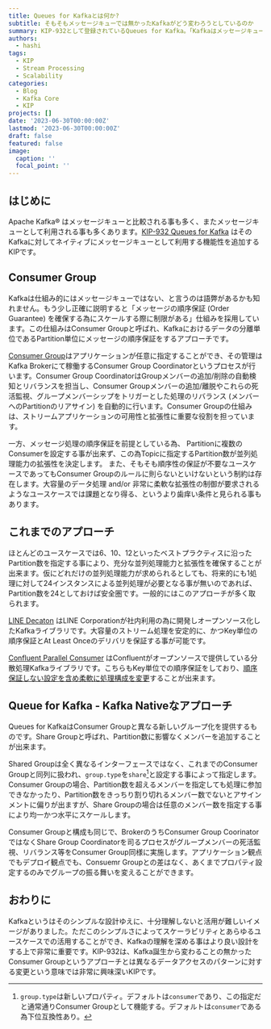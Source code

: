 ```yaml
---
title: Queues for Kafkaとは何か?
subtitle: そもそもメッセージキューでは無かったKafkaがどう変わろうとしているのか
summary: KIP-932として登録されているQueues for Kafka。「Kafkaはメッセージキューなのに何を今更？」という疑問も伺いますが、Kafkaは本質的にはメッセージキューではありません。そのKafkaにとってKIP-932はどういう変更なのかについて説明します。
authors:
  - hashi
tags:
  - KIP
  - Stream Processing
  - Scalability
categories: 
  - Blog
  - Kafka Core
  - KIP
projects: []
date: '2023-06-30T00:00:00Z'
lastmod: '2023-06-30T00:00:00Z'
draft: false
featured: false
image:
  caption: ''
  focal_point: ''
---
```


## はじめに
Apache Kafka® はメッセージキューと比較される事も多く、またメッセージキューとして利用される事も多くあります。[KIP-932 Queues for Kafka](https://cwiki.apache.org/confluence/display/KAFKA/KIP-932%3A+Queues+for+Kafka) はそのKafkaに対してネイティブにメッセージキューとして利用する機能性を追加するKIPです。

## Consumer Group
Kafkaは仕組み的にはメッセージキューではない、と言うのは語弊があるかも知れません。もう少し正確に説明すると「メッセージの順序保証 (Order Guarantee) を確保する為にスケールする際に制限がある」仕組みを採用しています。この仕組みはConsumer Groupと呼ばれ、Kafkaにおけるデータの分離単位であるPartition単位にメッセージの順序保証をするアプローチです。

[Consumer Group](https://www.confluent.io/blog/dynamic-vs-static-kafka-consumer-rebalancing/)はアプリケーションが任意に指定することができ、その管理はKafka Brokerにて稼働するConsumer Group Coordinatorというプロセスが行います。Consumer Group CoordinatorはGroupメンバーの追加/削除の自動検知とリバランスを担当し、Consumer Groupメンバーの追加/離脱やこれらの死活監視、グループメンバーシップをトリガーとした処理のリバランス (メンバーへのPartitionのリアサイン) を自動的に行います。Consumer Groupの仕組みは、ストリームアプリケーションの可用性と拡張性に重要な役割を担っています。

一方、メッセージ処理の順序保証を前提としている為、 Partitionに複数のConsumerを設定する事が出来ず、この為Topicに指定するPartition数が並列処理能力の拡張性を決定します。 また、そもそも順序性の保証が不要なユースケースであってもConsumer Groupのルールに則らないといけないという制約は存在します。大容量のデータ処理 and/or 非常に柔軟な拡張性の制御が要求されるようなユースケースでは課題となり得る、というより歯痒い条件と見られる事もあります。

## これまでのアプローチ
ほとんどのユースケースでは6、10、12といったベストプラクティスに沿ったPartition数を指定する事により、充分な並列処理能力と拡張性を確保することが出来ます。仮にどれだけの並列処理能力が求められるとしても、将来的にも1処理に対して24インスタンスによる並列処理が必要となる事が無いのであれば、Partition数を24としておけば安全圏です。一般的にはこのアプローチが多く取られます。

[LINE Decaton](https://github.com/line/decaton) はLINE Corporationが社内利用の為に開発しオープンソース化したKafkaライブラリです。大容量のストリーム処理を安定的に、かつKey単位の順序保証とAt Least Onceのデリバリを保証する事が可能です。

[Confluent Parallel Consumer](https://github.com/confluentinc/parallel-consumer) はConfluentがオープンソースで提供している分散処理Kafkaライブラリです。こちらもKey単位での順序保証をしており、[順序保証しない設定を含め柔軟に処理構成を変更](https://www.confluent.io/blog/introducing-confluent-parallel-message-processing-client/)することが出来ます。

## Queue for Kafka - Kafka Nativeなアプローチ
Queues for KafkaはConsumer Groupと異なる新しいグループ化を提供するものです。Share Groupと呼ばれ、Partition数に影響なくメンバーを追加することが出来ます。

Shared Groupは全く異なるインターフェースではなく、これまでのConsumer Groupと同列に扱われ、`group.type`を`share`[^1]と設定する事によって指定します。Consumer Groupの場合、Partition数を超えるメンバーを指定しても処理に参加できなかったり、Partition数をきっちり割り切れるメンバー数でないとアサインメントに偏りが出ますが、Share Groupの場合は任意のメンバー数を指定する事により均一かつ水平にスケールします。

Consumer Groupと構成も同じで、BrokerのうちConsumer Group CoorinatorではなくShare Group Coordinatorを司るプロセスがグループメンバーの死活監視、リバランス等をConsumer Group同様に実施します。アプリケーション観点でもデプロイ観点でも、Consuemr Groupとの差はなく、あくまでプロパティ設定するのみでグループの振る舞いを変えることができます。

## おわりに
Kafkaというはそのシンプルな設計ゆえに、十分理解しないと活用が難しいイメージがありました。ただこのシンプルさによってスケーラビリティとあらゆるユースケースでの活用することができ、Kafkaの理解を深める事はより良い設計をする上で非常に重要です。KIP-932は、Kafka誕生から変わることの無かったConsumer Groupというアプローチとは異なるデータアクセスのパターンに対する変更という意味では非常に興味深いKIPです。

[^1]:`group.type`は新しいプロパティ。デフォルトは`consumer`であり、この指定だと通常通りConsumer Groupとして機能する。デフォルトは`consumer`である為下位互換性あり。


